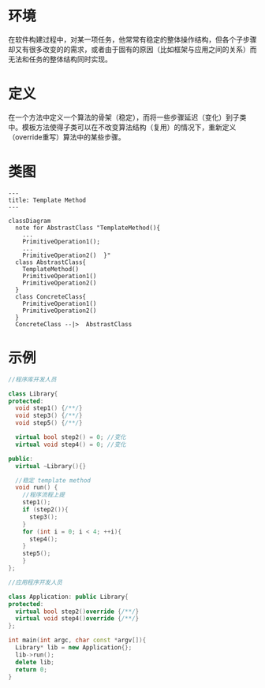 # 环境

在软件构建过程中，对某一项任务，他常常有稳定的整体操作结构，但各个子步骤却又有很多改变的的需求，或者由于固有的原因（比如框架与应用之间的关系）而无法和任务的整体结构同时实现。

# 定义

在一个方法中定义一个算法的骨架（稳定），而将一些步骤延迟（变化）到子类中。模板方法使得子类可以在不改变算法结构（复用）的情况下，重新定义（override重写）算法中的某些步骤。

# 类图

```mermaid
---
title: Template Method
---

classDiagram
  note for AbstrastClass "TemplateMethod(){
    ...
    PrimitiveOperation1();
    ...
    PrimitiveOperation2()  }"
  class AbstrastClass{
    TemplateMethod()
    PrimitiveOperation1()
    PrimitiveOperation2()
  }
  class ConcreteClass{
    PrimitiveOperation1()
    PrimitiveOperation2()
  }
  ConcreteClass --|>  AbstrastClass
```

# 示例

```C++
//程序库开发人员

class Library{
protected:
  void step1() {/**/}
  void step3() {/**/}
  void step5() {/**/}

  virtual bool step2() = 0; //变化
  virtual void step4() = 0; //变化

public:
  virtual ~Library(){}

  //稳定 template method
  void run() {
    //程序流程上提
    step1();
    if (step2()){
      step3();
    }
    for (int i = 0; i < 4; ++i){
      step4();
    }
    step5();
    }
};

//应用程序开发人员

class Application: public Library{
protected:
  virtual bool step2()override {/**/}
  virtual void step4()override {/**/}
};

int main(int argc, char const *argv[]){
  Library* lib = new Application{};
  lib->run();
  delete lib;
  return 0;
}

```
